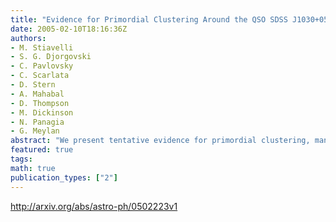 ```yaml
---
title: "Evidence for Primordial Clustering Around the QSO SDSS J1030+0524 at   z=6.28"
date: 2005-02-10T18:16:36Z
authors:
- M. Stiavelli
- S. G. Djorgovski
- C. Pavlovsky
- C. Scarlata
- D. Stern
- A. Mahabal
- D. Thompson
- M. Dickinson
- N. Panagia
- G. Meylan
abstract: "We present tentative evidence for primordial clustering, manifested as an excess of color-selected objects in the field of the QSO SDSS J1030+0524 at redshift z=6.28. We have selected objects red in i_{775}-z_{850} on the basis of Hubble Space Telescope Advanced Camera for Surveys imaging of a field centered on the QSO. Compared to data at comparable depth obtained by the GOODS survey, we find an excess of objects with (i_{775}-z_{850}) geq 1.5 in the QSO field. The significance of the detection is estimated to be ~97% on the basis of the counts alone and increases to 99.4% if one takes into account the color distribution. If confirmed this would represent the highest redshift example of galaxy clustering and would have implications on models for the growth of structure. Bias-driven clustering of first luminous objects forming in the highest peaks of the primordial density field is expected in most models of early structure formation. The redshift of one of the candidates has been found to be z=5.970 by our spectroscopy with Keck I/LRIS, confirming the validity of our color selection."
featured: true
tags:
math: true
publication_types: ["2"]
---
```

http://arxiv.org/abs/astro-ph/0502223v1
